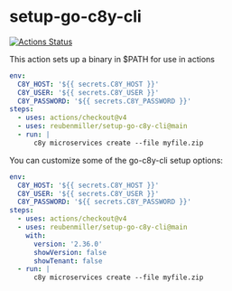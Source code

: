 # setup-go-c8y-cli

[![Actions Status](https://github.com/reubenmiller/setup-go-c8y-cli/workflows/build-test/badge.svg)](https://github.com/reubenmiller/setup-go-c8y-cli/actions)

This action sets up a binary in \$PATH for use in actions

```yaml
env:
  C8Y_HOST: '${{ secrets.C8Y_HOST }}'
  C8Y_USER: '${{ secrets.C8Y_USER }}'
  C8Y_PASSWORD: '${{ secrets.C8Y_PASSWORD }}'
steps:
  - uses: actions/checkout@v4
  - uses: reubenmiller/setup-go-c8y-cli@main
  - run: |
      c8y microservices create --file myfile.zip
```

You can customize some of the go-c8y-cli setup options:

```yaml
env:
  C8Y_HOST: '${{ secrets.C8Y_HOST }}'
  C8Y_USER: '${{ secrets.C8Y_USER }}'
  C8Y_PASSWORD: '${{ secrets.C8Y_PASSWORD }}'
steps:
  - uses: actions/checkout@v4
  - uses: reubenmiller/setup-go-c8y-cli@main
    with:
      version: '2.36.0'
      showVersion: false
      showTenant: false
  - run: |
      c8y microservices create --file myfile.zip
```
